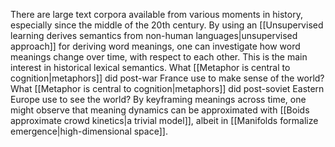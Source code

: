 ---
---

There are large text corpora available from various moments in history, especially since the middle of the 20th century. By using an [[Unsupervised learning derives semantics from non-human languages|unsupervised approach]] for deriving word meanings, one can investigate how word meanings change over time, with respect to each other. This is the main interest in historical lexical semantics. What [[Metaphor is central to cognition|metaphors]] did post-war France use to make sense of the world? What [[Metaphor is central to cognition|metaphors]] did post-soviet Eastern Europe use to see the world? By keyframing meanings across time, one might observe that meaning dynamics can be approximated with [[Boids approximate crowd kinetics|a trivial model]], albeit in [[Manifolds formalize emergence|high-dimensional space]].